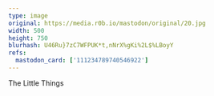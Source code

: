 ```yaml
---
type: image
original: https://media.r0b.io/mastodon/original/20.jpg
width: 500
height: 750
blurhash: U46Ru}7zC7WFPUK*t,nNrX%gKi%2L$%LBoyY
refs:
  mastodon_card: ['111234789740546922']
---
```


The Little Things

